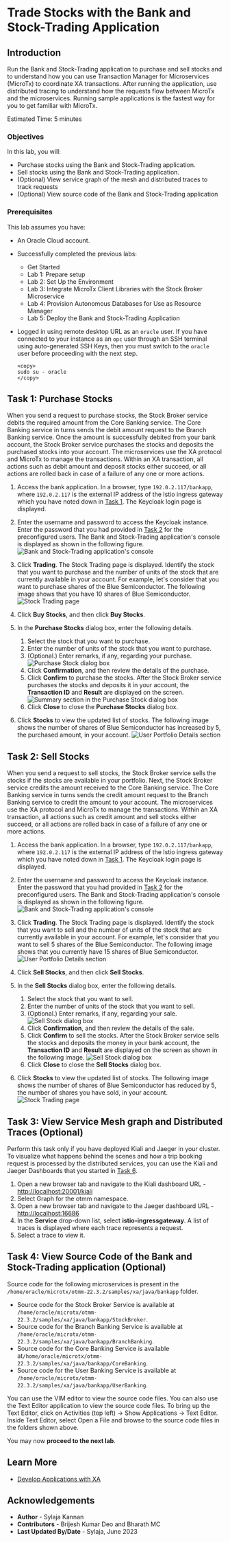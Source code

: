 # Trade Stocks with the Bank and Stock-Trading Application

## Introduction

Run the Bank and Stock-Trading application to purchase and sell stocks and to understand how you can use Transaction Manager for Microservices (MicroTx) to coordinate XA transactions. After running the application, use distributed tracing to understand how the requests flow between MicroTx and the microservices. Running sample applications is the fastest way for you to get familiar with MicroTx.

Estimated Time: 5 minutes

### Objectives

In this lab, you will:

* Purchase stocks using the Bank and Stock-Trading application.
* Sell stocks using the Bank and Stock-Trading application.
* (Optional) View service graph of the mesh and distributed traces to track requests
* (Optional) View source code of the Bank and Stock-Trading application

### Prerequisites

This lab assumes you have:

* An Oracle Cloud account.
* Successfully completed the previous labs:
    * Get Started
    * Lab 1: Prepare setup
    * Lab 2: Set Up the Environment
    * Lab 3: Integrate MicroTx Client Libraries with the Stock Broker Microservice
    * Lab 4: Provision Autonomous Databases for Use as Resource Manager
    * Lab 5: Deploy the Bank and Stock-Trading Application
* Logged in using remote desktop URL as an `oracle` user. If you have connected to your instance as an `opc` user through an SSH terminal using auto-generated SSH Keys, then you must switch to the `oracle` user before proceeding with the next step.

  ```
  <copy>
  sudo su - oracle
  </copy>
  ```

## Task 1: Purchase Stocks

When you send a request to purchase stocks, the Stock Broker service debits the required amount from the Core Banking service. The Core Banking service in turns sends the debit amount request to the Branch Banking service. Once the amount is successfully debited from your bank account, the Stock Broker service purchases the stocks and deposits the purchased stocks into your account. The microservices use the XA protocol and MicroTx to manage the transactions. Within an XA transaction, all actions such as debit amount and deposit stocks either succeed, or all actions are rolled back in case of a failure of any one or more actions.

1. Access the bank application. In a browser, type `192.0.2.117/bankapp`, where `192.0.2.117` is the external IP address of the Istio ingress gateway which you have noted down in [Task 1](#Task1:ConfigureMinikubeandStartaTunnel).
    The Keycloak login page is displayed.

2. Enter the username and password to access the Keycloak instance. Enter the password that you had provided in [Task 2](#Task2:ConfigureKeycloak) for the preconfigured users.
    The Bank and Stock-Trading application's console is displayed as shown in the following figure.
    ![Bank and Stock-Trading application's console](./images/stock-broker-app-landingpage.png)

3. Click **Trading**.
    The Stock Trading page is displayed. Identify the stock that you want to purchase and the number of units of the stock that are currently available in your account. For example, let's consider that you want to purchase shares of the Blue Semiconductor. The following image shows that you have 10 shares of Blue Semiconductor.
    ![Stock Trading page](./images/stock-broker-app-tradepage.png)

4. Click **Buy Stocks**, and then click **Buy Stocks**.

5. In the **Purchase Stocks** dialog box, enter the following details.
    1. Select the stock that you want to purchase.
    2. Enter the number of units of the stock that you want to purchase.
    3. (Optional.) Enter remarks, if any, regarding your purchase.
       ![Purchase Stock dialog box](./images/purchase-stocks.png)
    4. Click **Confirmation**, and then review the details of the purchase.
    5. Click **Confirm** to purchase the stocks.
       After the Stock Broker service purchases the stocks and deposits it in your account, the **Transaction ID** and **Result** are displayed on the screen.
       ![Summary section in the Purchase Stock dialog box](./images/purchase-stocks-summary.png)
    6. Click **Close** to close the **Purchase Stocks** dialog box.

6. Click **Stocks** to view the updated list of stocks.
   The following image shows the number of shares of Blue Semiconductor has increased by 5, the purchased amount, in your account.
    ![User Portfolio Details section](./images/purchased-stocks-list.png)

## Task 2: Sell Stocks

When you send a request to sell stocks, the Stock Broker service sells the stocks if the stocks are available in your portfolio. Next, the Stock Broker service credits the amount received to the Core Banking service. The Core Banking service in turns sends the credit amount request to the Branch Banking service to credit the amount to your account. The microservices use the XA protocol and MicroTx to manage the transactions. Within an XA transaction, all actions such as credit amount and sell stocks either succeed, or all actions are rolled back in case of a failure of any one or more actions.

1. Access the bank application. In a browser, type `192.0.2.117/bankapp`, where `192.0.2.117` is the external IP address of the Istio ingress gateway which you have noted down in [Task 1](#Task1:ConfigureMinikubeandStartaTunnel).
    The Keycloak login page is displayed.

2. Enter the username and password to access the Keycloak instance. Enter the password that you had provided in [Task 2](#Task2:ConfigureKeycloak) for the preconfigured users.
    The Bank and Stock-Trading application's console is displayed as shown in the following figure.
    ![Bank and Stock-Trading application's console](./images/stock-broker-app-landingpage.png)

3. Click **Trading**.
    The Stock Trading page is displayed. Identify the stock that you want to sell and the number of units of the stock that are currently available in your account. For example, let's consider that you want to sell 5 shares of the Blue Semiconductor. The following image shows that you currently have 15 shares of Blue Semiconductor.
    ![User Portfolio Details section](./images/purchased-stocks-list.png)

4. Click **Sell Stocks**, and then click **Sell Stocks**.

5. In the **Sell Stocks** dialog box, enter the following details.
    1. Select the stock that you want to sell.
    2. Enter the number of units of the stock that you want to sell.
    3. (Optional.) Enter remarks, if any, regarding your sale.
       ![Sell Stock dialog box](./images/sell-stocks.png)
    4. Click **Confirmation**, and then review the details of the sale.
    5. Click **Confirm** to sell the stocks.
       After the Stock Broker service sells the stocks and deposits the money in your bank account, the **Transaction ID** and **Result** are displayed on the screen as shown in the following image.
       ![Sell Stock dialog box](./images/sell-stocks.png)
    6. Click **Close** to close the **Sell Stocks** dialog box.

6. Click **Stocks** to view the updated list of stocks.
   The following image shows the number of shares of Blue Semiconductor has reduced by 5, the number of shares you have sold, in your account.
     ![Stock Trading page](./images/stock-broker-app-tradepage.png)

## Task 3: View Service Mesh graph and Distributed Traces (Optional)

Perform this task only if you have deployed Kiali and Jaeger in your cluster.
To visualize what happens behind the scenes and how a trip booking request is processed by the distributed services, you can use the Kiali and Jaeger Dashboards that you started in [Task 6](#Task6:DeployKialiandJaeger(Optional)).

1. Open a new browser tab and navigate to the Kiali dashboard URL - <http://localhost:20001/kiali>
2. Select Graph for the otmm namespace.
3. Open a new browser tab and navigate to the Jaeger dashboard URL - <http://localhost:16686>
4. In the **Service** drop-down list, select **istio-ingressgateway**. A list of traces is displayed where each trace represents a request.
5. Select a trace to view it.

## Task 4: View Source Code of the Bank and Stock-Trading application (Optional)

Source code for the following microservices is present in the `/home/oracle/microtx/otmm-22.3.2/samples/xa/java/bankapp` folder.

* Source code for the Stock Broker Service is available at `/home/oracle/microtx/otmm-22.3.2/samples/xa/java/bankapp/StockBroker`.
* Source code for the Branch Banking Service is available at `/home/oracle/microtx/otmm-22.3.2/samples/xa/java/bankapp/BranchBanking`.
* Source code for the Core Banking Service is available at`/home/oracle/microtx/otmm-22.3.2/samples/xa/java/bankapp/CoreBanking`.
* Source code for the User Banking Service is available at `/home/oracle/microtx/otmm-22.3.2/samples/xa/java/bankapp/UserBanking`.

You can use the VIM editor to view the source code files. You can also use the Text Editor application to view the source code files.
To bring up the Text Editor, click on Activities (top left) -> Show Applications -> Text Editor. Inside Text Editor, select Open a File and browse to the source code files in the folders shown above.

You may now **proceed to the next lab**.

## Learn More

* [Develop Applications with XA](http://docs.oracle.com/en/database/oracle/transaction-manager-for-microservices/22.3/tmmdg/develop-xa-applications.html#GUID-D9681E76-3F37-4AC0-8914-F27B030A93F5)

## Acknowledgements

* **Author** - Sylaja Kannan
* **Contributors** - Brijesh Kumar Deo and Bharath MC
* **Last Updated By/Date** - Sylaja, June 2023
